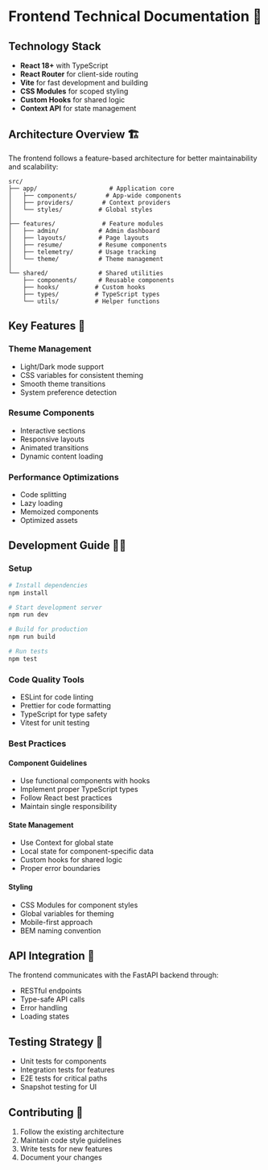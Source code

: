 # Frontend Technical Documentation 🎨

## Technology Stack

- **React 18+** with TypeScript
- **React Router** for client-side routing
- **Vite** for fast development and building
- **CSS Modules** for scoped styling
- **Custom Hooks** for shared logic
- **Context API** for state management

## Architecture Overview 🏗️

The frontend follows a feature-based architecture for better maintainability and scalability:

```
src/
├── app/                    # Application core
│   ├── components/        # App-wide components
│   ├── providers/        # Context providers
│   └── styles/          # Global styles
│
├── features/             # Feature modules
│   ├── admin/           # Admin dashboard
│   ├── layouts/         # Page layouts
│   ├── resume/          # Resume components
│   ├── telemetry/       # Usage tracking
│   └── theme/           # Theme management
│
└── shared/              # Shared utilities
    ├── components/      # Reusable components
    ├── hooks/          # Custom hooks
    ├── types/          # TypeScript types
    └── utils/          # Helper functions
```

## Key Features 🔑

### Theme Management
- Light/Dark mode support
- CSS variables for consistent theming
- Smooth theme transitions
- System preference detection

### Resume Components
- Interactive sections
- Responsive layouts
- Animated transitions
- Dynamic content loading

### Performance Optimizations
- Code splitting
- Lazy loading
- Memoized components
- Optimized assets

## Development Guide 👩‍💻

### Setup
```bash
# Install dependencies
npm install

# Start development server
npm run dev

# Build for production
npm run build

# Run tests
npm test
```

### Code Quality Tools
- ESLint for code linting
- Prettier for code formatting
- TypeScript for type safety
- Vitest for unit testing

### Best Practices

#### Component Guidelines
- Use functional components with hooks
- Implement proper TypeScript types
- Follow React best practices
- Maintain single responsibility

#### State Management
- Use Context for global state
- Local state for component-specific data
- Custom hooks for shared logic
- Proper error boundaries

#### Styling
- CSS Modules for component styles
- Global variables for theming
- Mobile-first approach
- BEM naming convention

## API Integration 🔌

The frontend communicates with the FastAPI backend through:
- RESTful endpoints
- Type-safe API calls
- Error handling
- Loading states

## Testing Strategy 🧪

- Unit tests for components
- Integration tests for features
- E2E tests for critical paths
- Snapshot testing for UI

## Contributing 🤝

1. Follow the existing architecture
2. Maintain code style guidelines
3. Write tests for new features
4. Document your changes
